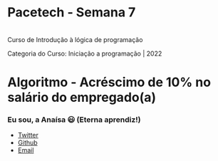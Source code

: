 # Pacetech - Semana 7 

<br>Curso de Introdução à lógica de programação</br>

Categoria do Curso: Iniciação a programação | 2022  

# Algoritmo - Acréscimo de 10% no salário do empregado(a)


### Eu sou, a Anaísa 😃 (Eterna aprendiz!)
- [Twitter](https://twitter.com/AnaisaMayara)
- [Github](https://github.com/anaisateodoro)
- [Email](anaisateodoro@gmail.com)

